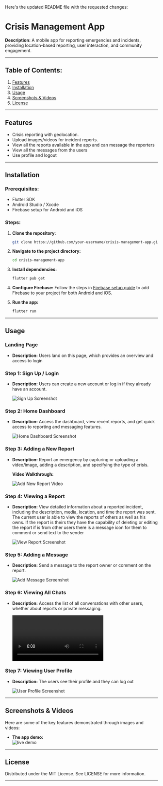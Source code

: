 Here's the updated README file with the requested changes:

# Crisis Management App

**Description:**
A mobile app for reporting emergencies and incidents, providing location-based reporting, user interaction, and community engagement.

---

## Table of Contents:
1. [Features](#features)
2. [Installation](#installation)
3. [Usage](#usage)
4. [Screenshots & Videos](#screenshots-videos)
5. [License](#license)

---

## Features <a name="features"></a>
- Crisis reporting with geolocation.
- Upload images/videos for incident reports.
- View all the reports available in the app and can message the reporters
- View all the messages from the users
- Use profile and logout

---

## Installation <a name="installation"></a>

### Prerequisites:
- Flutter SDK
- Android Studio / Xcode
- Firebase setup for Android and iOS

### Steps:

1. **Clone the repository:**
    
    ```bash
    git clone https://github.com/your-username/crisis-management-app.git
    ```

2. **Navigate to the project directory:**
    
    ```bash
    cd crisis-management-app
    ```

3. **Install dependencies:**
    
    ```bash
    flutter pub get
    ```

4. **Configure Firebase:**
    Follow the steps in [Firebase setup guide](https://firebase.google.com/docs/flutter/setup) to add Firebase to your project for both Android and iOS.

5. **Run the app:**
    
    ```bash
    flutter run
    ```

---

## Usage <a name="usage"></a>

### Landing Page
- **Description:** Users land on this page, which provides an overview and access to login

### Step 1: Sign Up / Login
- **Description:** Users can create a new account or log in if they already have an account.


  ![Sign Up Screenshot](assets/images/login.jpeg)

### Step 2: Home Dashboard
- **Description:** Access the dashboard, view recent reports, and get quick access to reporting and messaging features.

  ![Home Dashboard Screenshot](assets/images/homePage.jpeg)

### Step 3: Adding a New Report
- **Description:** Report an emergency by capturing or uploading a video/image, adding a description, and specifying the type of crisis.

  **Video Walkthrough:**
  
  ![Add New Report Video](assets/images/addReport.jpeg)

### Step 4: Viewing a Report
- **Description:** View detailed information about a reported incident, including the description, media, location, and time the report was sent. The current user is able to view the reports of others as well as his owns. If the report is theirs they have the capability of deleting or editing the report if is from other users there is a message icon for them to comment or send text to the sender

  ![View Report Screenshot](assets/images/reports.jpeg)

### Step 5: Adding a Message
- **Description:** Send a message to the report owner or comment on the report.

  ![Add Message Screenshot](assets/images/chats.jpeg)

### Step 6: Viewing All Chats
- **Description:** Access the list of all conversations with other users, whether about reports or private messaging.

  ![View All Chats Screenshot](assets/images/messageS.mp4)

### Step 7: Viewing User Profile
- **Description:** The users see their profile and they can log out

  ![User Profile Screenshot](assets/images/user.jpeg)

---

## Screenshots & Videos <a name="screenshots-videos"></a>

Here are some of the key features demonstrated through images and videos:

- **The app demo:**  
  ![live demo](assets/images/land.jpeg)



---


## License <a name="license"></a>
Distributed under the MIT License. See LICENSE for more information.

---

